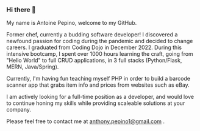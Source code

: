 ### Hi there 👋 

My name is Antoine Pepino, welcome to my GitHub.

Former chef, currently a budding software developer! I discovered a newfound passion for coding during the pandemic and decided to change careers. I graduated from Coding Dojo in December 2022. During this intensive bootcamp, I spent over 1000 hours learning the craft, going from "Hello World" to full CRUD applications, in 3 full stacks (Python/Flask, MERN, Java/Spring).

Currently, I'm having fun teaching myself PHP in order to build a barcode scanner app that grabs item info and prices from websites such as eBay.

I am actively looking for a full-time position as a developer, and would love to continue honing my skills while providing scaleable solutions at your company. 

Please feel free to contact me at anthony.pepino1@gmail.com . 
